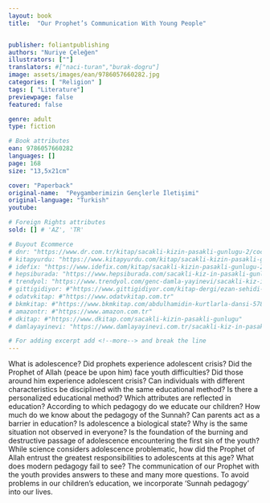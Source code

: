 ```yaml
---
layout: book
title:  "Our Prophet’s Communication With Young People"


publisher: foliantpublishing
authors: "Nuriye Çeleğen"
illustrators: [""]
translators: #["naci-turan","burak-dogru"]
image: assets/images/ean/9786057660282.jpg
categories: [ "Religion" ]
tags: [ "Literature"]
previewpage: false
featured: false

genre: adult
type: fiction

# Book attributes
ean: 9786057660282
languages: []
page: 168
size: "13,5x21cm"

cover: "Paperback"
original-name:  "Peygamberimizin Gençlerle İletişimi"
original-language: "Turkish"
youtube:

# Foreign Rights attributes
sold: [] # 'AZ', 'TR'

# Buyout Ecommerce
# dnr: "https://www.dr.com.tr/kitap/sacakli-kizin-pasakli-gunlugu-2/cocuk-ve-genclik/genclik-10-yas/roman-oyku/urunno=0001893059001"
# kitapyurdu: "https://www.kitapyurdu.com/kitap/sacakli-kizin-pasakli-gunlugu-2-/560122.html&filter_name=Sa%C3%A7akl%C4%B1+K%C4%B1z%27%C4%B1n+Pasakl%C4%B1+G%C3%BCnl%C3%BC%C4%9F%C3%BC+2"
# idefix: "https://www.idefix.com/kitap/sacakli-kizin-pasakli-gunlugu-2/cocuk-ve-genclik/genclik-10-yas/roman-oyku/urunno=0001893059001"
# hepsiburada: "https://www.hepsiburada.com/sacakli-kiz-in-pasakli-gunlugu-2-damla-yayinevi-p-HBV000012ER86"
# trendyol: "https://www.trendyol.com/genc-damla-yayinevi/sacakli-kiz-in-pasakli-gunlugu-2-p-54825777"
# gittigidiyor: #"https://www.gittigidiyor.com/kitap-dergi/ezan-sehidi-adnan-menderes_pdp_732728793"
# odatvkitap: #"https://www.odatvkitap.com.tr"
# bkmkitap: #"https://www.bkmkitap.com/abdulhamidin-kurtlarla-dansi-578226"
# amazontr: #"https://www.amazon.com.tr"
# dkitap: #"https://www.dkitap.com/sacakli-kizin-pasakli-gunlugu"
# damlayayinevi: "https://www.damlayayinevi.com.tr/sacakli-kiz-in-pasakli-gunlugu-2-bu-iste-bi-terslik-var"

# For adding excerpt add <!--more--> and break the line
---
```

What is adolescence? Did prophets experience
adolescent crisis? Did the Prophet of Allah (peace
be upon him) face youth difficulties? Did those
around him experience adolescent crisis? Can individuals with different characteristics be disciplined
with the same educational method? Is there a
personalized educational method? Which attributes
are reflected in education? According to which pedagogy do we educate our children? How much do
we know about the pedagogy of the Sunnah? Can
parents act as a barrier in education? Is adolescence a biological state? Why is the same situation
not observed in everyone? Is the foundation of the
burning and destructive passage of adolescence
encountering the first sin of the youth? While science considers adolescence problematic, how did
the Prophet of Allah entrust the greatest responsibilities to adolescents at this age? What does
modern pedagogy fail to see? The communication
of our Prophet with the youth provides answers to
these and many more questions. To avoid problems in our children’s education, we incorporate
‘Sunnah pedagogy’ into our lives.
<!--more--> 

